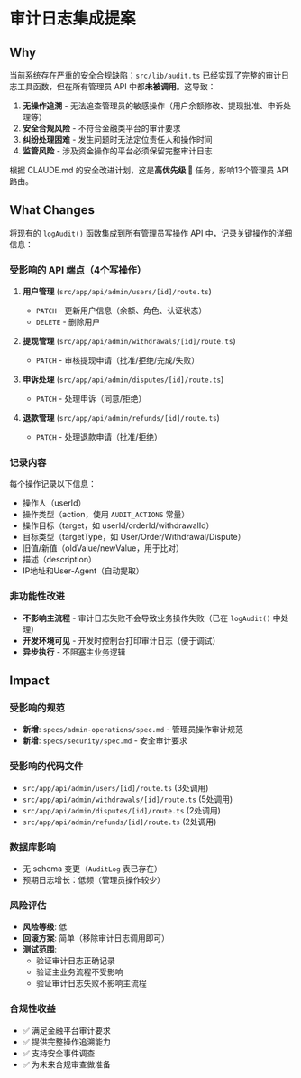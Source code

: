 # 审计日志集成提案

## Why

当前系统存在严重的安全合规缺陷：`src/lib/audit.ts` 已经实现了完整的审计日志工具函数，但在所有管理员 API 中都**未被调用**。这导致：

1. **无操作追溯** - 无法追查管理员的敏感操作（用户余额修改、提现批准、申诉处理等）
2. **安全合规风险** - 不符合金融类平台的审计要求
3. **纠纷处理困难** - 发生问题时无法定位责任人和操作时间
4. **监管风险** - 涉及资金操作的平台必须保留完整审计日志

根据 CLAUDE.md 的安全改进计划，这是**高优先级 🔴** 任务，影响13个管理员 API 路由。

## What Changes

将现有的 `logAudit()` 函数集成到所有管理员写操作 API 中，记录关键操作的详细信息：

### 受影响的 API 端点（4个写操作）

1. **用户管理** (`src/app/api/admin/users/[id]/route.ts`)
   - `PATCH` - 更新用户信息（余额、角色、认证状态）
   - `DELETE` - 删除用户

2. **提现管理** (`src/app/api/admin/withdrawals/[id]/route.ts`)
   - `PATCH` - 审核提现申请（批准/拒绝/完成/失败）

3. **申诉处理** (`src/app/api/admin/disputes/[id]/route.ts`)
   - `PATCH` - 处理申诉（同意/拒绝）

4. **退款管理** (`src/app/api/admin/refunds/[id]/route.ts`)
   - `PATCH` - 处理退款申请（批准/拒绝）

### 记录内容

每个操作记录以下信息：
- 操作人（userId）
- 操作类型（action，使用 `AUDIT_ACTIONS` 常量）
- 操作目标（target，如 userId/orderId/withdrawalId）
- 目标类型（targetType，如 User/Order/Withdrawal/Dispute）
- 旧值/新值（oldValue/newValue，用于比对）
- 描述（description）
- IP地址和User-Agent（自动提取）

### 非功能性改进

- **不影响主流程** - 审计日志失败不会导致业务操作失败（已在 `logAudit()` 中处理）
- **开发环境可见** - 开发时控制台打印审计日志（便于调试）
- **异步执行** - 不阻塞主业务逻辑

## Impact

### 受影响的规范
- **新增**: `specs/admin-operations/spec.md` - 管理员操作审计规范
- **新增**: `specs/security/spec.md` - 安全审计要求

### 受影响的代码文件
- `src/app/api/admin/users/[id]/route.ts` (3处调用)
- `src/app/api/admin/withdrawals/[id]/route.ts` (5处调用)
- `src/app/api/admin/disputes/[id]/route.ts` (2处调用)
- `src/app/api/admin/refunds/[id]/route.ts` (2处调用)

### 数据库影响
- 无 schema 变更（`AuditLog` 表已存在）
- 预期日志增长：低频（管理员操作较少）

### 风险评估
- **风险等级**: 低
- **回滚方案**: 简单（移除审计日志调用即可）
- **测试范围**:
  - 验证审计日志正确记录
  - 验证主业务流程不受影响
  - 验证审计日志失败不影响主流程

### 合规性收益
- ✅ 满足金融平台审计要求
- ✅ 提供完整操作追溯能力
- ✅ 支持安全事件调查
- ✅ 为未来合规审查做准备
